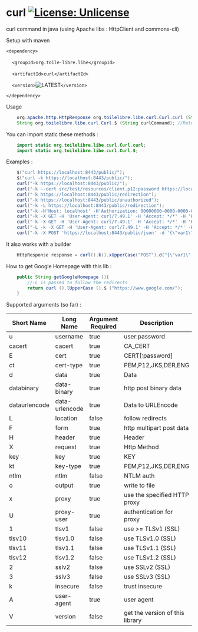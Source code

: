 # curl [![License: Unlicense](https://img.shields.io/badge/license-Unlicense-blue.svg)](http://unlicense.org/)
curl command in java (using Apache libs : HttpClient and commons-cli)

Setup with maven

`<dependency>`

&nbsp;&nbsp;&nbsp;&nbsp;`<groupId>org.toile-libre.libe</groupId>`

&nbsp;&nbsp;&nbsp;&nbsp;`<artifactId>curl</artifactId>`

&nbsp;&nbsp;&nbsp;&nbsp;`<version>`![LATEST](https://img.shields.io/maven-central/v/org.toile-libre.libe/curl.svg?logoWidth=-102)`</version>`

`</dependency>`

Usage
```java
    org.apache.http.HttpResponse org.toilelibre.libe.curl.Curl.curl (String curlParams);
    String org.toilelibre.libe.curl.Curl.$ (String curlCommand); //Returns responseBody
```

You can import static these methods :
```java
    import static org.toilelibre.libe.curl.Curl.curl;
    import static org.toilelibre.libe.curl.Curl.$;
```

Examples :
```java
    $("curl https://localhost:8443/public/");
    $("curl -k https://localhost:8443/public/");
    curl("-k https://localhost:8443/public/");
    curl("-k --cert src/test/resources/client.p12:password https://localhost:8443/public/");
    curl("-k https://localhost:8443/public/redirection");
    curl("-k https://localhost:8443/public/unauthorized");
    curl("-k -L https://localhost:8443/public/redirection");
    curl("-k -H'Host: localhost' -H'Authorization: 00000000-0000-0000-0000-000000000000' https://localhost:8443/public/v1/coverage/sncf/journeys?from=admin:7444extern");
    curl("-k -X GET -H 'User-Agent: curl/7.49.1' -H 'Accept: */*' -H 'Host: localhost'  'https://localhost:8443/public/curlCommand1?param1=value1&param2=value2'");
    curl("-k -X GET -H 'User-Agent: curl/7.49.1' -H 'Accept: */*' -H 'Host: localhost' -u foo:bar 'https://localhost:8443/private/login'");
    curl("-L -k -X GET -H 'User-Agent: curl/7.49.1' -H 'Accept: */*' -H 'Host: localhost' -u user:password 'https://localhost:8443/private/login'");
    curl("-k -X POST 'https://localhost:8443/public/json' -d '{\"var1\":\"val1\",\"var2\":\"val2\"}'");
```

It also works with a builder
```java
    HttpResponse response = curl().k().xUpperCase("POST").d("{\"var1\":\"val1\",\"var2\":\"val2\"}").run("https://localhost:8443/public/json");
````

How to get Google Homepage with this lib :
```java
    public String getGoogleHomepage (){
        //-L is passed to follow the redirects
        return curl ().lUpperCase ().$ ("https://www.google.com/");
    }
```

Supported arguments (so far) :

| Short Name    | Long Name      | Argument Required | Description                     |
| ------------- | -------------- | ----------------- | ------------------------------- |
| u             | username       | true              | user:password                   |
| cacert        | cacert         | true              | CA_CERT                         |
| E             | cert           | true              | CERT[:password]                 |
| ct            | cert-type      | true              | PEM,P12,JKS,DER,ENG             |
| d             | data           | true              | Data                            |
| databinary    | data-binary    | true              | http post binary data           |
| dataurlencode | data-urlencode | true              | Data to URLEncode               |
| L             | location       | false             | follow redirects                |
| F             | form           | true              | http multipart post data        |
| H             | header         | true              | Header                          |
| X             | request        | true              | Http Method                     |
| key           | key            | true              | KEY                             |
| kt            | key-type       | true              | PEM,P12,JKS,DER,ENG             |
| ntlm          | ntlm           | false             | NTLM auth                       |
| o             | output         | true              | write to file                   |
| x             | proxy          | true              | use the specified HTTP proxy    |
| U             | proxy-user     | true              | authentication for proxy        |
| 1             | tlsv1          | false             | use >= TLSv1 (SSL)              |
| tlsv10        | tlsv1.0        | false             | use TLSv1.0 (SSL)               |
| tlsv11        | tlsv1.1        | false             | use TLSv1.1 (SSL)               |
| tlsv12        | tlsv1.2        | false             | use TLSv1.2 (SSL)               |
| 2             | sslv2          | false             | use SSLv2 (SSL)                 |
| 3             | sslv3          | false             | use SSLv3 (SSL)                 |
| k             | insecure       | false             | trust insecure                  |
| A             | user-agent     | true              | user agent                      |
| V             | version        | false             | get the version of this library |
